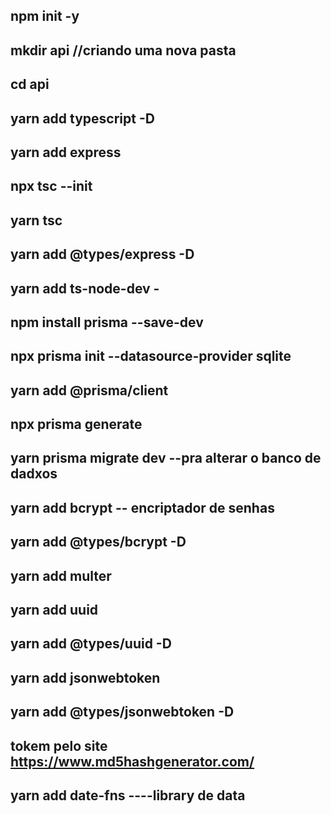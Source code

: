  ## npm init -y
## mkdir api         //criando uma nova pasta
##  cd api
## yarn add typescript -D
## yarn add express 
## npx tsc --init
## yarn tsc
## yarn add @types/express -D
## yarn add ts-node-dev -

## npm install prisma --save-dev
## npx prisma init --datasource-provider sqlite
## yarn add @prisma/client
## npx prisma generate
## yarn prisma migrate dev --pra alterar o banco de dadxos

## yarn add bcrypt -- encriptador de senhas
## yarn add @types/bcrypt -D  
## yarn add multer
## yarn add uuid
## yarn add  @types/uuid -D

## yarn add jsonwebtoken 
## yarn add @types/jsonwebtoken -D
## tokem pelo site https://www.md5hashgenerator.com/

## yarn add date-fns   ----library de data
## 
## 
## 
## 
## 
## 
## 
## 
## 







